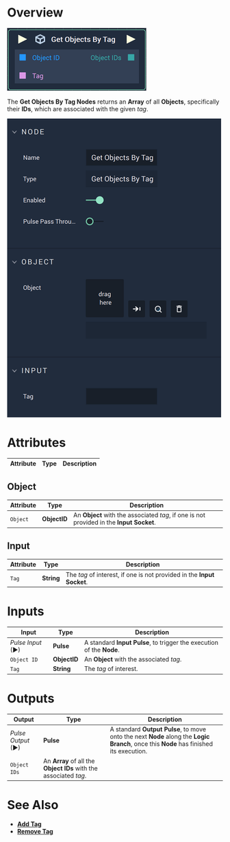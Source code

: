 # Overview

![The Get Objects By Tag Node.](../../../.gitbook/assets/getobjectsbytagnode.png)

The **Get Objects By Tag Nodes** returns an **Array** of all **Objects**, specifically their **IDs**, which are associated with the given *tag*.

![The Get Objects By Tag Node Attributes.](../../../.gitbook/assets/getobjectsbytagattributes.png)

# Attributes

|Attribute|Type|Description|
|---|---|---|
## Object

|Attribute|Type|Description|
|---|---|---|
|`Object`| **ObjectID** |An **Object** with the associated *tag*, if one is not provided in the **Input Socket**.|

## Input

|Attribute|Type|Description|
|---|---|---|
| `Tag` | **String** |The *tag* of interest, if one is not provided in the **Input Socket**.|

# Inputs

|Input|Type|Description|
|---|---|---|
|*Pulse Input* (►)|**Pulse**|A standard **Input Pulse**, to trigger the execution of the **Node**.|
|`Object ID`|**ObjectID**|An **Object** with the associated *tag*.|
|`Tag`|**String**|The *tag* of interest.|

# Outputs

|Output|Type|Description|
|---|---|---|
|*Pulse Output* (►)|**Pulse**|A standard **Output Pulse**, to move onto the next **Node** along the **Logic Branch**, once this **Node** has finished its execution.|
|`Object IDs`|An **Array** of all the **Object IDs** with the associated *tag*.| 

# See Also

* [**Add Tag**](add-tag.md)
* [**Remove Tag**](remove-tag.md)



